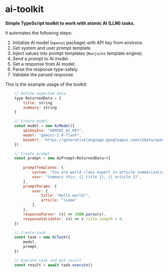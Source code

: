 # ai-toolkit

**Simple TypeScript toolkit to work with atomic AI (LLM) tasks.**

It automates the following steps:

1. Initialize AI model (`openai` package) with API key from environs.
2. Get system and user prompt template.
3. Inject values into prompt templates (`Nunjucks` template engine).
4. Send a prompt to AI model.
5. Get a response from AI model.
6. Parse the response type-safely.
7. Validate the parsed response.

This is the example usage of the toolkit:

```javascript
    // Define expected data
    type ReturnedData = {
        title: string
        summary: string
    }

    // Create model
    const model = new AiModel({
        apiKeyEnv: "GEMINI_AI_KEY",
        model: "gemini-2.0-flash",
        baseUrl: "https://generativelanguage.googleapis.com/v1beta/openai/",
    })

    // Create prompt
    const prompt = new AiPrompt<ReturnedData>({
        
        promptTemplates: {
            system: "You are world class expert in article summarization.",
            user: "Summary this: {{ title }}, {{ article }}",
        },
        promptParams: {
            user: {
                title: "Hello world!",
                article: "siema"
            },
        },
        responseParser: (v) => JSON.parse(v),
        responseValidator: (v) => v.title.length > 0,
    })

    // Create task
    const task = new AiTask({
        model,
        prompt,
    })

    // Execute task and get result
    const result = await task.execute()
```
